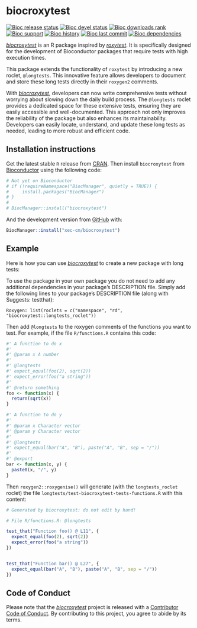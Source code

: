 
<!-- README.md is generated from README.Rmd. Please edit that file -->

# biocroxytest

<!-- badges: start -->

[![Bioc release
status](http://www.bioconductor.org/shields/build/release/bioc/biocroxytest.svg)](https://bioconductor.org/checkResults/release/bioc-LATEST/biocroxytest)
[![Bioc devel
status](http://www.bioconductor.org/shields/build/devel/bioc/biocroxytest.svg)](https://bioconductor.org/checkResults/devel/bioc-LATEST/biocroxytest)
[![Bioc downloads
rank](https://bioconductor.org/shields/downloads/release/biocroxytest.svg)](http://bioconductor.org/packages/stats/bioc/biocroxytest/)
[![Bioc
support](https://bioconductor.org/shields/posts/biocroxytest.svg)](https://support.bioconductor.org/tag/biocroxytest)
[![Bioc
history](https://bioconductor.org/shields/years-in-bioc/biocroxytest.svg)](https://bioconductor.org/packages/release/bioc/html/biocroxytest.html#since)
[![Bioc last
commit](https://bioconductor.org/shields/lastcommit/devel/bioc/biocroxytest.svg)](http://bioconductor.org/checkResults/devel/bioc-LATEST/biocroxytest/)
[![Bioc
dependencies](https://bioconductor.org/shields/dependencies/release/biocroxytest.svg)](https://bioconductor.org/packages/release/bioc/html/biocroxytest.html#since)
<!-- badges: end -->

*[biocroxytest](https://github.com/xec-cm/biocroxytest)* is an R package
inspired by *[roxytest](https://github.com/mikldk/roxytest)*. It is
specifically designed for the development of Bioconductor packages that
require tests with high execution times.

This package extends the functionality of `roxytest` by introducing a
new roclet, `@longtests`. This innovative feature allows developers to
document and store these long tests directly in their `roxygen2`
comments.

With *[biocroxytest](https://github.com/xec-cm/biocroxytest)*,
developers can now write comprehensive tests without worrying about
slowing down the daily build process. The `@longtests` roclet provides a
dedicated space for these extensive tests, ensuring they are easily
accessible and well-documented. This approach not only improves the
reliability of the package but also enhances its maintainability.
Developers can easily locate, understand, and update these long tests as
needed, leading to more robust and efficient code.

## Installation instructions

Get the latest stable `R` release from
[CRAN](http://cran.r-project.org/). Then install `biocroxytest` from
[Bioconductor](http://bioconductor.org/) using the following code:

``` r
# Not yet on Bioconductor
# if (!requireNamespace("BiocManager", quietly = TRUE)) {
#     install.packages("BiocManager")
# }
# 
# BiocManager::install("biocroxytest")
```

And the development version from
[GitHub](https://github.com/xec-cm/biocroxytest) with:

``` r
BiocManager::install("xec-cm/biocroxytest")
```

## Example

Here is how you can use
*[biocroxytest](https://github.com/xec-cm/biocroxytest)* to create a new
package with long tests:

To use the package in your own package you do not need to add any
additional dependencies in your package’s DESCRIPTION file. Simply add
the following lines to your package’s DESCRIPTION file (along with
Suggests: testthat):

    Roxygen: list(roclets = c("namespace", "rd", "biocroxytest::longtests_roclet"))

Then add `@longtests` to the roxygen comments of the functions you want
to test. For example, if the file `R/functions.R` contains this code:

``` r
#' A function to do x
#' 
#' @param x A number
#' 
#' @longtests 
#' expect_equal(foo(2), sqrt(2))
#' expect_error(foo("a string"))
#' 
#' @return something
foo <- function(x) {
  return(sqrt(x))
}

#' A function to do y
#' 
#' @param x Character vector
#' @param y Character vector
#' 
#' @longtests 
#' expect_equal(bar("A", "B"), paste("A", "B", sep = "/"))
#' 
#' @export
bar <- function(x, y) {
  paste0(x, "/", y)
}
```

Then `roxygen2::roxygenise()` will generate (with the `longtests_roclet`
roclet) the file `longtests/test-biocroxytest-tests-functions.R` with
this content:

``` r
# Generated by biocroxytest: do not edit by hand!

# File R/functions.R: @longtests

test_that("Function foo() @ L11", {
  expect_equal(foo(2), sqrt(2))
  expect_error(foo("a string"))
})


test_that("Function bar() @ L27", {
  expect_equal(bar("A", "B"), paste("A", "B", sep = "/"))
})
```

## Code of Conduct

Please note that the
*[biocroxytest](https://github.com/xec-cm/biocroxytest)* project is
released with a [Contributor Code of
Conduct](http://bioconductor.org/about/code-of-conduct/). By
contributing to this project, you agree to abide by its terms.
